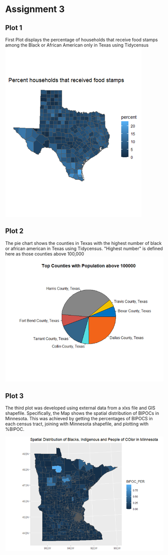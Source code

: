 # Assignment 3

## Plot 1
First Plot displays the percentage of households that receive food stamps among the Black or African American only in Texas using Tidycensus 
![Here is the Plot 1](Plot1.png)

## Plot 2
The pie chart shows the counties in Texas with the highest number of black or african american in Texas using Tidycensus. "Highest number" is defined here as those counties above 100,000
![Here is the Plot 2](Plot2.png)

## Plot 3
The third plot was developed using external data from a xlxs file and GIS shapefile. Specifically, the Map shows the spatial distribution of BIPOCs in Minnesota. This was achieved by getting the percentages of BIPOCS in each census tract, joining with Minnesota shapefile, and plotting with %BIPOC.

![Here is the Plot 3](Plot3.png)
